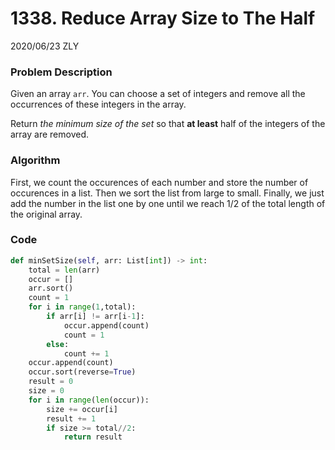 # 1338. Reduce Array Size to The Half

2020/06/23 ZLY

### Problem Description

Given an array `arr`. You can choose a set of integers and remove all the occurrences of these integers in the array.

Return *the minimum size of the set* so that **at least** half of the integers of the array are removed.




### Algorithm

First, we count the occurences of each number and store the number of occurences in a list. Then we sort the list from large to small. Finally, we just add the number in the list one by one until we reach 1/2 of the total length of the original array.



### Code

```python
def minSetSize(self, arr: List[int]) -> int:
    total = len(arr)
    occur = []
    arr.sort()
    count = 1
    for i in range(1,total):
        if arr[i] != arr[i-1]:
            occur.append(count)
            count = 1
        else:
            count += 1
    occur.append(count)
    occur.sort(reverse=True)
    result = 0
    size = 0
    for i in range(len(occur)):
        size += occur[i]
        result += 1
        if size >= total//2:
            return result
```